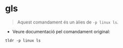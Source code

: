 # gls

> Aquest comandament és un àlies de `-p linux ls`.

- Veure documentació pel comandament original:

`tldr -p linux ls`
